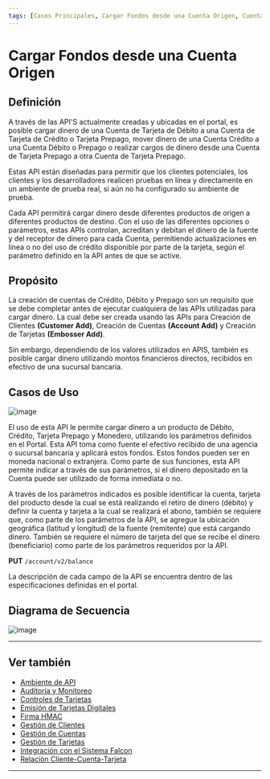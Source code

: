 ```yaml
---
tags: [Casos Principales, Cargar Fondos desde una Cuenta Origen, Cuenta Balance, Punto a Punto]
---
```


# Cargar Fondos desde una Cuenta Origen 

## Definición

A través de las API'S actualmente creadas y ubicadas en el portal, es posible cargar dinero de una Cuenta de Tarjeta de Débito a una Cuenta de Tarjeta de Crédito o Tarjeta Prepago, mover dinero de una Cuenta Crédito a una Cuenta Débito o Prepago o realizar cargos de dinero desde una Cuenta de Tarjeta Prepago a otra Cuenta de Tarjeta Prepago.

Estas API están diseñadas para permitir que los clientes potenciales, los clientes y los desarrolladores realicen pruebas en línea y directamente en un ambiente de prueba real, si aún no ha configurado su ambiente de prueba.

Cada API permitirá cargar dinero desde diferentes productos de origen a diferentes productos de destino. Con el uso de las diferentes opciones o parámetros, estas APIs controlan, acreditan y debitan el dinero de la fuente y del receptor de dinero para cada Cuenta, permitiendo actualizaciones en línea o no del uso de crédito disponible por parte de la tarjeta, según el parámetro definido en la API antes de que se active.

## Propósito

La creación de cuentas de Crédito, Débito y Prepago son un requisito que se debe completar antes de ejecutar cualquiera de las APIs utilizadas para cargar dinero. La cual debe ser creada usando las APIs para Creación de Clientes **(Customer Add)**, Creación de Cuentas **(Account Add)** y Creación de Tarjetas **(Embosser Add)**.

Sin embargo, dependiendo de los valores utilizados en APIS, también es posible cargar dinero utilizando montos financieros directos, recibidos en efectivo de una sucursal bancaria.

## Casos de Uso

![image](https://user-images.githubusercontent.com/111396588/224208640-605f6900-ab7a-40e3-9062-d40563b0ed8f.png)

El uso de esta API le permite cargar dinero a un producto de Débito, Crédito, Tarjeta Prepago y Monedero, utilizando los parámetros definidos en el Portal. Esta API toma como fuente el efectivo recibido de una agencia o sucursal bancaria y aplicará estos fondos. Estos fondos pueden ser en moneda nacional o extranjera. Como parte de sus funciones, esta API permite indicar a través de sus parámetros, si el dinero depositado en la Cuenta puede ser utilizado de forma inmediata o no.

A través de los parámetros indicados es posible identificar la cuenta, tarjeta del producto desde la cual se está realizando el retiro de dinero (débito) y definir la cuenta y tarjeta a la cual se realizará el abono, también se requiere que, como parte de los parámetros de la API, se agregue la ubicación geográfica (latitud y longitud) de la fuente (remitente) que está cargando dinero. También se requiere el número de tarjeta del que se recibe el dinero (beneficiario) como parte de los parámetros requeridos por la API.

**PUT** `/account/v2/balance`
      
La descripción de cada campo de la API se encuentra dentro de las especificaciones definidas en el portal.

## Diagrama de Secuencia

![image](https://user-images.githubusercontent.com/111396588/224208900-25a90498-2011-4a85-96b0-9b5a8accab98.png)

---

## Ver también

- [Ambiente de API](?path=docs/spanish/casos-principales/ambiente-api.md)
- [Auditoría y Monitoreo](?path=docs/spanish/casos-principales/auditoria.md)
- [Controles de Tarjetas](?path=docs/spanish/casos-principales/controles-tarjeta.md)
- [Emisión de Tarjetas Digitales](?path=docs/spanish/casos-principales/emision-tarjetas.md)
- [Firma HMAC](?path=docs/spanish/casos-principales/hmac.md)
- [Gestión de Clientes](?path=docs/spanish/casos-principales/gestion-clientes.md)
- [Gestión de Cuentas](?path=docs/spanish/casos-principales/gestion-cuentas.md)
- [Gestión de Tarjetas](?path=docs/spanish/casos-principales/gestion-tarjetas.md)
- [Integración con el Sistema Falcon](?path=docs/spanish/casos-principales/integracion-falcon.md)
- [Relación Cliente-Cuenta-Tarjeta](?path=docs/spanish/casos-principales/relacion.md)

---
